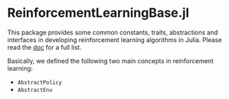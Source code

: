 # ReinforcementLearningBase.jl

This package provides some common constants, traits, abstractions and interfaces in developing reinforcement learning algorithms in Julia. Please read the [doc](https://juliareinforcementlearning.org/docs/rlbase/) for a full list.

Basically, we defined the following two main concepts in reinforcement learning:

- `AbstractPolicy`
- `AbstractEnv`